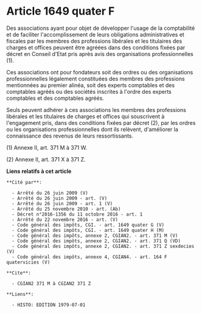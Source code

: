 # Article 1649 quater F

Des associations ayant pour objet de développer l'usage de la comptabilité et de faciliter l'accomplissement de leurs
obligations administratives et fiscales par les membres des professions libérales et les titulaires des charges et offices
peuvent être agréées dans des conditions fixées par décret en Conseil d'Etat pris après avis des organisations
professionnelles (1).

Ces associations ont pour fondateurs soit des ordres ou des organisations professionnelles légalement constituées des membres
des professions mentionnées au premier alinéa, soit des experts comptables et des comptables agréés ou des sociétés inscrites
à l'ordre des experts comptables et des comptables agréés.

Seuls peuvent adhérer à ces associations les membres des professions libérales et les titulaires de charges et offices qui
souscrivent à l'engagement pris, dans des conditions fixées par décret (2), par les ordres ou les organisations
professionnelles dont ils relèvent, d'améliorer la connaissance des revenus de leurs ressortissants.

(1) Annexe II, art. 371 M à 371 W.

(2) Annexe II, art. 371 X à 371 Z.

**Liens relatifs à cet article**

	**Cité par**:

	  - Arrêté du 26 juin 2009 (V)
	  - Arrêté du 26 juin 2009 - art. (V)
	  - Arrêté du 26 juin 2009 - art. 1 (V)
	  - Arrêté du 25 novembre 2010 - art. (Ab)
	  - Décret n°2016-1356 du 11 octobre 2016 - art. 1
	  - Arrêté du 22 novembre 2016 - art. (V)
	  - Code général des impôts, CGI. - art. 1649 quater G (V)
	  - Code général des impôts, CGI. - art. 1649 quater H (M)
	  - Code général des impôts, annexe 2, CGIAN2. - art. 371 M (V)
	  - Code général des impôts, annexe 2, CGIAN2. - art. 371 Q (VD)
	  - Code général des impôts, annexe 2, CGIAN2. - art. 371 Z sexdecies (V)
	  - Code général des impôts, annexe 4, CGIAN4. - art. 164 F quatervicies (V)

	**Cite**:

	  - CGIAN2 371 M à CGIAN2 371 Z

	**Liens**:

	  - HISTO: EDITION 1979-07-01
